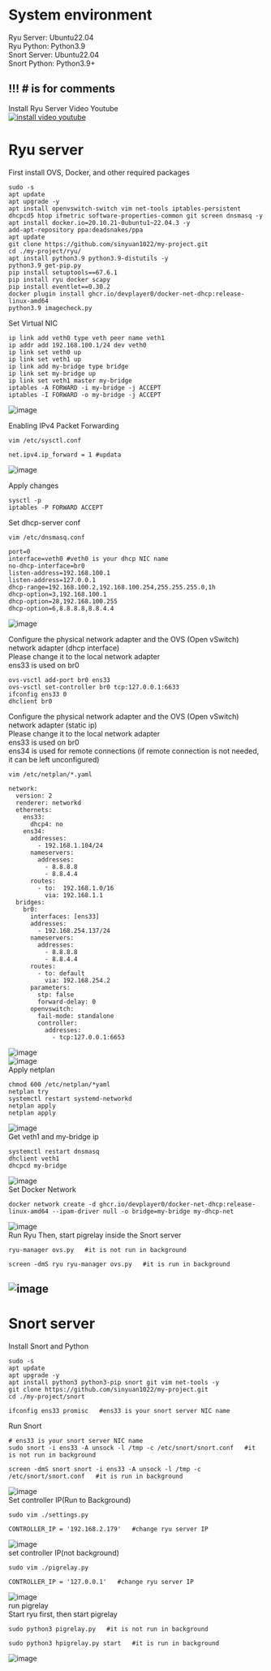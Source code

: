 # System environment
Ryu Server: Ubuntu22.04<br>
Ryu Python: Python3.9<br>
Snort Server: Ubuntu22.04<br>
Snort Python: Python3.9+

## !!! # is for comments


Install Ryu Server Video Youtube<br>
[![install video youtube](https://img.youtube.com/vi/R2EYKQS-EGc/0.jpg)](https://www.youtube.com/watch?v=R2EYKQS-EGc)<br>


# Ryu server
First install OVS, Docker, and other required packages
```
sudo -s
apt update
apt upgrade -y
apt install openvswitch-switch vim net-tools iptables-persistent dhcpcd5 htop ifmetric software-properties-common git screen dnsmasq -y
apt install docker.io=20.10.21-0ubuntu1~22.04.3 -y
add-apt-repository ppa:deadsnakes/ppa
apt update
git clone https://github.com/sinyuan1022/my-project.git
cd ./my-project/ryu/
apt install python3.9 python3.9-distutils -y
python3.9 get-pip.py
pip install setuptools==67.6.1 
pip install ryu docker scapy
pip install eventlet==0.30.2
docker plugin install ghcr.io/devplayer0/docker-net-dhcp:release-linux-amd64
python3.9 imagecheck.py
```
Set Virtual NIC
```
ip link add veth0 type veth peer name veth1
ip addr add 192.168.100.1/24 dev veth0
ip link set veth0 up
ip link set veth1 up
ip link add my-bridge type bridge
ip link set my-bridge up
ip link set veth1 master my-bridge
iptables -A FORWARD -i my-bridge -j ACCEPT
iptables -I FORWARD -o my-bridge -j ACCEPT
```
![image](https://github.com/user-attachments/assets/d1e1fc1f-f132-4634-a8de-80ba7a50c77d)

Enabling IPv4 Packet Forwarding
```
vim /etc/sysctl.conf

net.ipv4.ip_forward = 1 #updata
```
![image](https://github.com/user-attachments/assets/1bef166b-2144-455b-9dbe-1c02ca343fe1)

Apply changes
```
sysctl -p
iptables -P FORWARD ACCEPT
```
Set dhcp-server conf
```
vim /etc/dnsmasq.conf
```
```
port=0
interface=veth0 #veth0 is your dhcp NIC name
no-dhcp-interface=br0
listen-address=192.168.100.1 
listen-address=127.0.0.1
dhcp-range=192.168.100.2,192.168.100.254,255.255.255.0,1h
dhcp-option=3,192.168.100.1
dhcp-option=28,192.168.100.255
dhcp-option=6,8.8.8.8,8.8.4.4
```
![image](https://github.com/user-attachments/assets/e7567b8d-26da-4dfe-80b6-f2b73de6cbf6)

Configure the physical network adapter and the OVS (Open vSwitch) network adapter (dhcp interface)<br>
Please change it to the local network adapter<br>
ens33 is used on br0
```
ovs-vsctl add-port br0 ens33
ovs-vsctl set-controller br0 tcp:127.0.0.1:6633
ifconfig ens33 0
dhclient br0
```
Configure the physical network adapter and the OVS (Open vSwitch) network adapter (static ip)<br>
Please change it to the local network adapter<br>
ens33 is used on br0<br>
ens34 is used for remote connections (if remote connection is not needed, it can be left unconfigured)
```
vim /etc/netplan/*.yaml
```
```
network:
  version: 2
  renderer: networkd
  ethernets:
    ens33: 
      dhcp4: no
    ens34:
      addresses:
        - 192.168.1.104/24
      nameservers:
        addresses:
          - 8.8.8.8
          - 8.8.4.4
      routes:
        - to:  192.168.1.0/16
          via: 192.168.1.1
  bridges:
    br0:
      interfaces: [ens33]
      addresses:
        - 192.168.254.137/24
      nameservers:
        addresses:
          - 8.8.8.8
          - 8.8.4.4
      routes:
        - to: default
          via: 192.168.254.2
      parameters:
        stp: false
        forward-delay: 0
      openvswitch:
        fail-mode: standalone
        controller:  
          addresses:
            - tcp:127.0.0.1:6653
```
![image](https://github.com/user-attachments/assets/89a2e888-3e52-4c3d-8856-e96c3fb7f9fc)<br>
![image](https://github.com/user-attachments/assets/27c52736-fb59-4a13-9d28-5e1c6ed15f26)<br>
Apply netplan
```
chmod 600 /etc/netplan/*yaml
netplan try
systemctl restart systemd-networkd
netplan apply
netplan apply
```
![image](https://github.com/user-attachments/assets/8e9c1196-40c8-4270-8c4d-c05b79795133)<br>
Get veth1 and my-bridge ip
```
systemctl restart dnsmasq
dhclient veth1
dhcpcd my-bridge
```
![image](https://github.com/user-attachments/assets/d819c9e5-18aa-4682-907d-b07e71399d83)<br>
Set Docker Network
```
docker network create -d ghcr.io/devplayer0/docker-net-dhcp:release-linux-amd64 --ipam-driver null -o bridge=my-bridge my-dhcp-net
```
![image](https://github.com/user-attachments/assets/6f8219ce-0ae2-49d9-8215-45d0c5bbfa32)<br>
Run Ryu
Then, start pigrelay inside the Snort server
```
ryu-manager ovs.py   #it is not run in background

screen -dmS ryu ryu-manager ovs.py   #it is run in background
```
![image](https://github.com/user-attachments/assets/5bad9195-2fa1-4b6f-bf22-71f6d2493ac5)<br>
---
# Snort server
Install Snort and Python
```
sudo -s
apt update
apt upgrade -y
apt install python3 python3-pip snort git vim net-tools -y
git clone https://github.com/sinyuan1022/my-project.git
cd ./my-project/snort

ifconfig ens33 promisc   #ens33 is your snort server NIC name
```
Run Snort 
```
# ens33 is your snort server NIC name
sudo snort -i ens33 -A unsock -l /tmp -c /etc/snort/snort.conf   #it is not run in background

screen -dmS snort snort -i ens33 -A unsock -l /tmp -c /etc/snort/snort.conf   #it is run in background
```
![image](https://github.com/user-attachments/assets/d66c5c91-3d5f-451b-8e20-b5001f07afa0)<br>
Set controller IP(Run to Background)
```
sudo vim ./settings.py

CONTROLLER_IP = '192.168.2.179'   #change ryu server IP
```
![image](https://github.com/user-attachments/assets/ffab87d9-36d9-4c8e-b589-58f80d045731)<br>
set controller IP(not background)
```
sudo vim ./pigrelay.py

CONTROLLER_IP = '127.0.0.1'   #change ryu server IP
```
![image](https://github.com/user-attachments/assets/3ce5243b-ca75-40a7-aeb9-2d1aa68cf4ee)<br>
run pigrelay<br>
Start ryu first, then start pigrelay
```
sudo python3 pigrelay.py   #it is not run in background

sudo python3 hpigrelay.py start   #it is run in background
```
![image](https://github.com/user-attachments/assets/5c1b3cd2-3a0e-40ed-a944-7626fb6b2dad)

